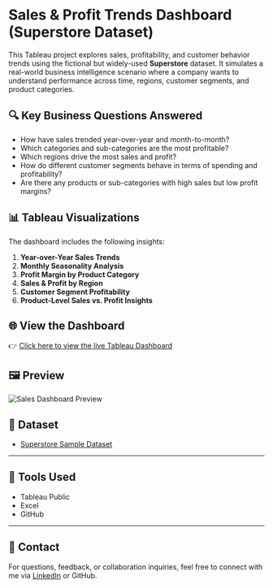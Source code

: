 # Sales & Profit Trends Dashboard (Superstore Dataset)

This Tableau project explores sales, profitability, and customer behavior trends using the fictional but widely-used **Superstore** dataset. It simulates a real-world business intelligence scenario where a company wants to understand performance across time, regions, customer segments, and product categories.

## 🔍 Key Business Questions Answered

- How have sales trended year-over-year and month-to-month?
- Which categories and sub-categories are the most profitable?
- Which regions drive the most sales and profit?
- How do different customer segments behave in terms of spending and profitability?
- Are there any products or sub-categories with high sales but low profit margins?

## 📊 Tableau Visualizations

The dashboard includes the following insights:

1. **Year-over-Year Sales Trends**
2. **Monthly Seasonality Analysis**
3. **Profit Margin by Product Category**
4. **Sales & Profit by Region**
5. **Customer Segment Profitability**
6. **Product-Level Sales vs. Profit Insights**

## 🌐 View the Dashboard

👉 [Click here to view the live Tableau Dashboard](https://public.tableau.com/app/profile/benjamin.kovacevich/viz/SalesProfitTrendsDashboardSuperstoreDataset/SalesProfitOverview)

## 🖼️ Preview

![Sales Dashboard Preview](assets/sales_dashboard.png)

## 📁 Dataset

- [Superstore Sample Dataset](https://www.tableau.com/sites/default/files/2021-05/Sample%20-%20Superstore.xls)

---

## 🧠 Tools Used

- Tableau Public
- Excel
- GitHub

---

## 🤝 Contact

For questions, feedback, or collaboration inquiries, feel free to connect with me via [LinkedIn](https://www.linkedin.com/in/kovacevich34/) or GitHub.
